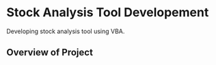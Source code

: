 # Stock Analysis Tool Developement
Developing stock analysis tool using VBA.
## Overview of Project
